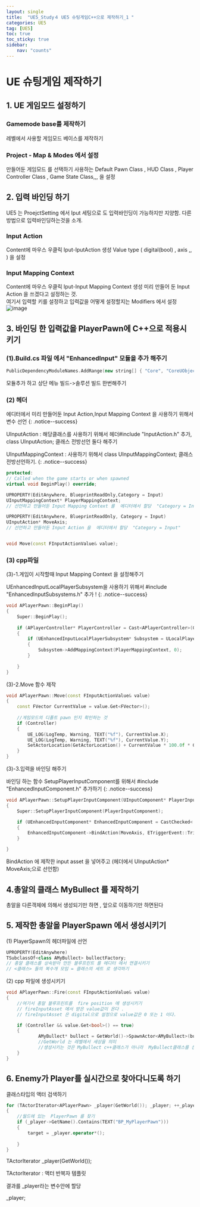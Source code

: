 ```yaml
---
layout: single
title:  "UE5_Study４ UE5 슈팅게임C++으로 제작하기_1 "
categories: UE5
tag: [UE5]
toc: true
toc_sticky: true
sidebar:
    nav: "counts"
---
```


# UE 슈팅게임 제작하기

## 1.  UE 게임모드 설정하기

### Gamemode base를 제작하기
레벨에서 사용할 게임모드 베이스를 제작하기

### Project - Map & Modes 에서 설정
만들어둔 게임모드 를 선택하기
사용하는 Default Pawn Class , HUD Class , Player Controller Class , Game State Class,,, 을 설정

     

## 2. 입력 바인딩 하기
UE5 는 ProejctSetting 에서 Iput 세팅으로 도 입력바인딩이 가능하지만 지양함.
다른방법으로 입력바인딩하는것을 소개.
### Input Action 
Content에 마우스 우클릭 Iput-IputAction 생성
Value type ( digital(bool) , axis ,, ) 을 설정


### Input Mapping Context
Content에 마우스 우클릭 Iput-Input Mapping Context 생성
미리 만들어 둔 Input Action 을 쓰겠다고 설정하는 것.  
여기서  입력할 키를 설정하고 입력값을 어떻게 설정할지는 Modifiers 에서 설정 
![image](https://github.com/silverlnng/UE_ThirdPersonTemplate/assets/112385982/b93b7a3a-eb61-405e-9496-447b2335bb20)


## 3. 바인딩 한 입력값을 PlayerPawn에 C++으로 적용시키기

### (1).Build.cs 파일 에서 "EnhancedInput"  모듈을 추가 해주기 

```cpp
PublicDependencyModuleNames.AddRange(new string[] { "Core", "CoreUObject", "Engine", "InputCore" ,"EnhancedInput" });

 ```

모듈추가 하고 상단 메뉴 빌드->솔루션 빌드 한번해주기

### (2) 헤더

에디터에서 미리 만들어둔 Input Action,Input Mapping Context 을 사용하기 위해서 변수 선언
{: .notice--success}

UInputAction : 해당클래스를 사용하기 위해서 헤더#include "InputAction.h" 추가, class UInputAction; 클래스 전방선언 둘다 해주기   

UInputMappingContext : 사용하기 위해서 class UInputMappingContext; 클래스전방선언하기.
{: .notice--success}

```cpp
protected:
// Called when the game starts or when spawned
virtual void BeginPlay() override;

UPROPERTY(EditAnywhere, BlueprintReadOnly,Category = Input)
UInputMappingContext* PlayerMappingContext;
// 선언하고 만들어둔 Input Mapping Context 를  에디터에서 할당  "Category = Input"

UPROPERTY(EditAnywhere, BlueprintReadOnly, Category = Input)
UInputAction* MoveAxis;
// 선언하고 만들어둔 Input Action 을  에디터에서 할당  "Category = Input"


void Move(const FInputActionValue& value);
```

### (3) cpp파일
(3)-1.게임이 시작할때 Input Mapping Context 을 설정해주기   

UEnhancedInputLocalPlayerSubsystem을 사용하기 위해서 #include "EnhancedInputSubsystems.h" 추가 !
{: .notice--success}  
  

```cpp
void APlayerPawn::BeginPlay()
{
    Super::BeginPlay();
    
    if (APlayerController* PlayerController = Cast<APlayerController>(GetControlle()))
    {
        if (UEnhancedInputLocalPlayerSubsystem* Subsystem = ULocalPlayer::GetSubsystem <UEnhancedInputLocalPlayerSubsystem>(PlayerController->GetLocalPlayer()))
        {
            Subsystem->AddMappingContext(PlayerMappingContext, 0);
        }
        
    }
}
```
(3)-2.Move 함수 제작

```cpp
void APlayerPawn::Move(const FInputActionValue& value)
{
    const FVector CurrentValue = value.Get<FVector>();
    
    //게임모드의 디폴트 pawn 인지 확인하는 것 
    if (Controller)
    {
        UE_LOG(LogTemp, Warning, TEXT("%f"), CurrentValue.X);
        UE_LOG(LogTemp, Warning, TEXT("%f"), CurrentValue.Y);
        SetActorLocation(GetActorLocation() + CurrentValue * 100.0f * GetWorld(->GetDeltaSeconds());
    }
}
```



(3)-3.입력을 바인딩 해주기  
  
바인딩 하는 함수 SetupPlayerInputComponent를 위해서 #include "EnhancedInputComponent.h" 추가하기
{: .notice--success}   

```cpp
void APlayerPawn::SetupPlayerInputComponent(UInputComponent* PlayerInputComponent)
{
    Super::SetupPlayerInputComponent(PlayerInputComponent);

    if (UEnhancedInputComponent* EnhancedInputComponent = CastChecked< UEnhancedInputComponent>(PlayerInputComponent))
    {
        EnhancedInputComponent->BindAction(MoveAxis, ETriggerEvent::Triggered, this, &APlayerPawn::Move);
    }

}        
```
BindAction 에 제작한 input asset 을 넣어주고 (헤더에서 UInputAction* MoveAxis;으로 선언함)

## 4.총알의 클래스 MyBullect 를 제작하기

총알을 다른객체에 의해서 생성되기만 하면 , 앞으로 이동하기만 하면된다

## 5. 제작한 총알을 PlayerSpawn 에서 생성시키기

(1) PlayerSpawn의 헤더파일에 선언

```cpp
UPROPERTY(EditAnywhere)
TSubclassOf<class AMyBullect> bullectFactory;
// 총알 클래스를 상속받아 만든 블루프린트 를 에디터 에서 연결시키기 
// <클래스> 들의 복수개 모임 = 클래스의 세트 로 생각하기
```
(2) cpp 파일에 생성시키기

```cpp
void APlayerPawn::Fire(const FInputActionValue& value)
{
	//여기서 총알 블루프린트를  fire position 에 생성시키기
	// fireInputAsset 에서 받은 value값이 온다 .
	// fireInputAsset 은 digital으로 설정으로 value값은 0 또는 1 이다.

	if (Controller && value.Get<bool>() == true)
	{
			AMyBullect* bullect = GetWorld()->SpawnActor<AMyBullect>(bullectFactory, firePosition->GetComponentLocation(), firePosition->GetComponentRotation());
			//GetWorld 는 레벨에서 세상을 의미 
            //생성시키는 것은 MyBullect c++클래스가 아니라  MyBullect클래스를 상속받아 만든 블루프린트.
	}
}

```


## 6. Enemy가 Player를 실시간으로 찾아다니도록 하기 

클래스타입의 액터 검색하기 

```cpp
for (TActorIterator<APlayerPawn> _player(GetWorld()); _player; ++_player) //특정 class를 찾는 구문 암기하기 
{
	//월드에 있는  PlayerPawn 를 찾기
	if (_player->GetName().Contains(TEXT("BP_MyPlayerPawn")))
	{
		target = _player.operator*();
		
	}
}

```
TActorIterator<APlayerPawn> _player(GetWorld());

TActorIterator : 액터 반복자 템플릿

결과를 _player라는 변수안에 할당 

_player;





